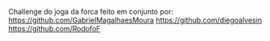 Challenge do joga da forca feito em conjunto por:
https://github.com/GabrielMagalhaesMoura
https://github.com/diegoalvesin
https://github.com/RodofoF